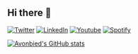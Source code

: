 ## Hi there 👋

[![Twitter](https://img.shields.io/badge/-Twitter-darkblue?&style=flat&logo=twitter)](https://twitter.com/avonbied) 
[![LinkedIn](https://img.shields.io/badge/-LinkedIn-blue?&style=flat&logo=linkedin)](https://linkedin.com/in/avonbied) 
[![Youtube](https://img.shields.io/badge/-Youtube-red?style=flat&logo=youtube)](https://www.youtube.com/channel/UCxo404WBc_KMV8M6yuzO69w) 
[![Spotify](https://img.shields.io/badge/-Spotify-darkgreen?style=flat&logo=spotify)](https://open.spotify.com/user/lexvonbon)  
  
[![Avonbied's GitHub stats](https://github-readme-stats.vercel.app/api?username=avonbied)](https://github.com/anuraghazra/github-readme-stats)